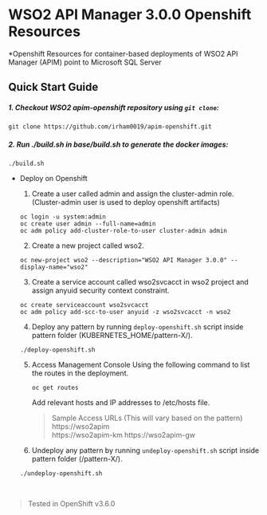 # WSO2 API Manager 3.0.0 Openshift Resources 
*Openshift Resources for container-based deployments of WSO2 API Manager (APIM) point to Microsoft SQL Server 

## Quick Start Guide


##### 1. Checkout WSO2 apim-openshift  repository using `git clone`:
```
git clone https://github.com/irham0019/apim-openshift.git
```

##### 2. Run ./build.sh in base/build.sh to generate the docker images:
    
    ./build.sh
    
    

* Deploy on Openshift

    1. Create a user called admin and assign the cluster-admin role. (Cluster-admin user is used to deploy openshift artifacts)
    ```
    oc login -u system:admin
    oc create user admin --full-name=admin
    oc adm policy add-cluster-role-to-user cluster-admin admin
    ```
    2. Create a new project called wso2.
    ```
    oc new-project wso2 --description="WSO2 API Manager 3.0.0" --display-name="wso2"
    ```
        
    3. Create a service account called wso2svcacct in wso2 project and assign anyuid security context constraint.
    ```
    oc create serviceaccount wso2svcacct
    oc adm policy add-scc-to-user anyuid -z wso2svcacct -n wso2
    ```
    4. Deploy any pattern by running `deploy-openshift.sh` script inside pattern folder (KUBERNETES_HOME/pattern-X/).
    ```
    ./deploy-openshift.sh
    ```
    5. Access Management Console 
       Using the following command to list the routes in the deployment.
        ```
        oc get routes
        ```
        Add relevant hosts and IP addresses to /etc/hosts file.
        
        > Sample Access URLs (This will vary based on the pattern)  
        > https://wso2apim  
        > https://wso2apim-km
        > https://wso2apim-gw  

    6. Undeploy any pattern by running `undeploy-openshift.sh` script inside pattern folder (/pattern-X/).
    ```
    ./undeploy-openshift.sh
    ```
 
           
<br>

> Tested in OpenShift v3.6.0 
